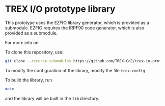 # TREX I/O prototype library

This prototype uses the EZFIO library generator, which is provided as a
submodule. EZFIO requires the IRPF90 code generator, which is also provided as
a submodule.

For more info on

To clone this repository, use:

```bash
git clone --recurse-submodules https://github.com/TREX-CoE/trex-io-prototype
```

To modify the configuration of the library, modify the file `trex.config`

To build the library, run
```bash
make
```

and the library will be built in the `lib` directory.


